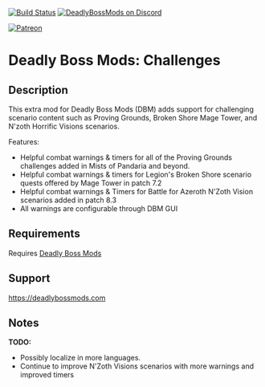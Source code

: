 [![Build Status](https://travis-ci.org/DeadlyBossMods/DBM-Challenges.svg?branch=master)](https://travis-ci.org/DeadlyBossMods/DBM-Challenges)
[![DeadlyBossMods on Discord](https://img.shields.io/badge/discord-DeadlyBossMods-738bd7.svg?style=flat)](https://discord.gg/DeadlyBossMods) 

[![Patreon](https://media.forgecdn.net/attachments/76/25/patreon-medium-button.png)](https://www.patreon.com/deadlybossmods)

Deadly Boss Mods: Challenges
============================

Description
-----------
This extra mod for Deadly Boss Mods (DBM) adds support for challenging scenario content such as Proving Grounds, Broken Shore Mage Tower, and N'zoth Horrific Visions scenarios.

Features:
* Helpful combat warnings & timers for all of the Proving Grounds challenges added in Mists of Pandaria and beyond.
* Helpful combat warnings & timers for Legion's Broken Shore scenario quests offered by Mage Tower in patch 7.2
* Helpful combat warnings & Timers for Battle for Azeroth N'Zoth Vision scenarios added in patch 8.3
* All warnings are configurable through DBM GUI

Requirements
------------
Requires [Deadly Boss Mods](https://curseforge.com/wow/addons/deadly-boss-mods)

Support
-------
https://deadlybossmods.com

Notes
-----
**TODO:**
* Possibly localize in more languages.
* Continue to improve N'Zoth Visions scenarios with more warnings and improved timers
